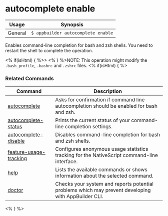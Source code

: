 autocomplete enable
==========

Usage | Synopsis
------|-------
General | `$ appbuilder autocomplete enable`

Enables command-line completion for bash and zsh shells. You need to restart the shell to complete the operation.

<% if(isHtml) { %>> <% } %>NOTE: This operation might modify the `.bash_profile`, `.bashrc` and `.zshrc` files.
<% if(isHtml) { %> 
### Related Commands

Command | Description
----------|----------
[autocomplete](autocomplete.html) | Asks for confirmation if command line autocompletion should be enabled for bash and zsh.
[autocomplete-status](autocomplete-status.html) | Prints the current status of your command-line completion settings.
[autocomplete-disable](autocomplete-disable.html) | Disables command-line completion for bash and zsh shells.
[feature-usage-tracking](feature-usage-tracking.html) | Configures anonymous usage statistics tracking for the NativeScript command-line interface.
[help](help.html) | Lists the available commands or shows information about the selected command.
[doctor](doctor.html) | Checks your system and reports potential problems which may prevent developing with AppBuilder CLI.
<% } %>